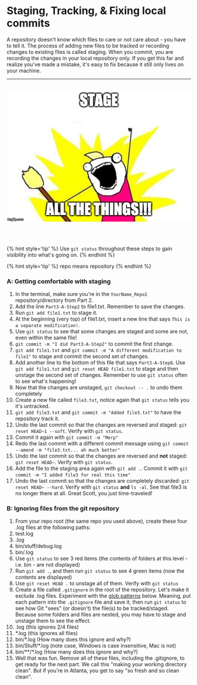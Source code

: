 # Staging, Tracking, &amp; Fixing local commits
A repository doesn't know which files to care or not care about - you have to tell it.  The process of adding new files to be tracked or recording changes to existing files is called staging.  When you commit, you are recording the changes in your local repository only.  If you get this far and realize you've made a mistake, it's easy to fix because it still only lives on your machine.

<hr><br>

<div>
    <img src="3-meme.jpg">
</div>

<br><br>


{% hint style='tip' %}
Use `git status` throughout these steps to gain visibility into what's going on.
{% endhint %}

{% hint style='tip' %}
repo means repository
{% endhint %}

### A: Getting comfortable with staging

1. In the terminal, make sure you're in the `YourName_Repo1` repository/directory from Part 2.
1. Add the line `Part3-A-Step2` to file1.txt.  Remember to save the changes.
1. Run `git add file1.txt` to stage it.
1. At the beginning (very top) of file1.txt, insert a new line that says `This is a separate modification!`.
1. Use `git status` to see that some changes are staged and some are not, even within the same file!
1. `git commit -m "I did Part3-A-Step2"` to commit the first change.
1. `git add file1.txt` and `git commit -m "A different modification to file1"` to stage and commit the second set of changes.
1. Add another line to the bottom of this file that says `Part3-A-Step8`.  Use `git add file1.txt` and `git reset HEAD file1.txt` to stage and then unstage the second set of changes.  Remember to use `git status` often to see what's happening!
1. Now that the changes are unstaged, `git checkout -- .` to undo them completely
1. Create a new file called `file3.txt`, notice again that `git status` tells you it's untracked.
1. `git add file3.txt` and `git commit -m "Added file3.txt"` to have the repository track it.
1. Undo the last commit so that the changes are reversed and staged: `git reset HEAD~1 --soft`.  Verify with `git status`.
1. Commit it again with `git commit -m "Merp"`
1. Redo the last commit with a different commit message using `git commit --amend -m "file3.txt... ah much better"`
1. Undo the last commit so that the changes are reversed and **not** staged: `git reset HEAD~`.  Verify with `git status`.
1. Add the file to the staging area again with `git add .`.  Commit it with `git commit -m "I added file3 for real this time"`
1. Undo the last commit so that the changes are completely discarded: `git reset HEAD~ --hard`.  Verify with `git status` **and** `ls -al`.  See that file3 is no longer there at all.  Great Scott, you just time-traveled!

### B: Ignoring files from the git repository

1. From your repo root (the same repo you used above), create these four .log files at the following paths:
  1. test.log
  1. .log
  1. bin/stuff/debug.log
  1. bin/.log
1. Use `git status` to see 3 red items (the contents of folders at this level - i.e. bin - are not displayed)
1. Run `git add .`, and then run `git status` to see 4 green items (now the contents are displayed)
1. Use `git reset HEAD .` to unstage all of them.  Verify with `git status`
1. Create a file called `.gitignore` in the root of the repository.  Let's make it exclude .log files.  Experiment with the [glob patterns](http://bit.ly/MasterGitGlob) below.  Meaning, put each pattern into the `.gitignore` file and save it, then run `git status` to see how Git "sees" (or doesn't) the file(s) to be tracked/staged.  Because some folders and files are nested, you may have to stage and unstage them to see the effect.
  1. .log (this ignores 2/4 files)
  1. \*.log (this ignores all files)
  1. bin/\*.log (How many does this ignore and why?)
  1. bin/Stuff/\*.log (note case, Windows is case insensitive, Mac is not)
  1. bin/\*\*/\*.log (How many does this ignore and why?)
1. Well that was fun.  Remove all of these files, including the .gitignore, to get ready for the next part.  We call this "making your working directory clean".  But if you're in Atlanta, you get to say "so fresh and so clean clean".
